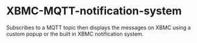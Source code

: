 XBMC-MQTT-notification-system
=============================

Subscribes to a MQTT topic then displays the messages on XBMC using a custom popup or the built in XBMC notification system.
